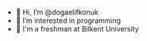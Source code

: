 - 👋 Hi, I’m @dogaelifkonuk
- 👀 I’m interested in programming
- 👀 I'm a freshman at Bilkent University


<!---
dogaelifkonuk/dogaelifkonuk is a ✨ special ✨ repository because its `README.md` (this file) appears on your GitHub profile.
You can click the Preview link to take a look at your changes.
--->

